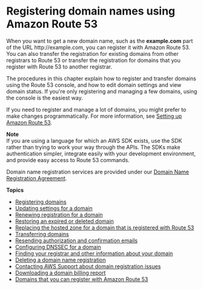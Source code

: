 # Registering domain names using Amazon Route 53<a name="registrar"></a>

When you want to get a new domain name, such as the **example\.com** part of the URL http://example\.com, you can register it with Amazon Route 53\. You can also transfer the registration for existing domains from other registrars to Route 53 or transfer the registration for domains that you register with Route 53 to another registrar\. 

The procedures in this chapter explain how to register and transfer domains using the Route 53 console, and how to edit domain settings and view domain status\. If you're only registering and managing a few domains, using the console is the easiest way\. 

If you need to register and manage a lot of domains, you might prefer to make changes programmatically\. For more information, see [Setting up Amazon Route 53](setting-up-route-53.md)\. 

**Note**  
If you are using a language for which an AWS SDK exists, use the SDK rather than trying to work your way through the APIs\. The SDKs make authentication simpler, integrate easily with your development environment, and provide easy access to Route 53 commands\. 

Domain name registration services are provided under our [Domain Name Registration Agreement](https://aws.amazon.com/route53/domain-registration-agreement/)\.

**Topics**
+ [Registering domains](domain-register-update.md)
+ [Updating settings for a domain](domain-update-settings.md)
+ [Renewing registration for a domain](domain-renew.md)
+ [Restoring an expired or deleted domain](domain-restore-expired.md)
+ [Replacing the hosted zone for a domain that is registered with Route 53](domain-replace-hosted-zone.md)
+ [Transferring domains](domain-transfer.md)
+ [Resending authorization and confirmation emails](domain-click-email-link.md)
+ [Configuring DNSSEC for a domain](domain-configure-dnssec.md)
+ [Finding your registrar and other information about your domain](find-your-registrar.md)
+ [Deleting a domain name registration](domain-delete.md)
+ [Contacting AWS Support about domain registration issues](domain-contact-support.md)
+ [Downloading a domain billing report](domain-billing-report.md)
+ [Domains that you can register with Amazon Route 53](registrar-tld-list.md)